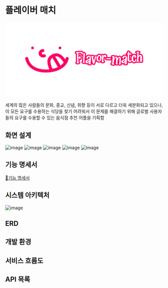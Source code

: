 # 플레이버 매치

![image](logo.png)

세계의 많은 사람들의 문화, 종교, 신념, 취향 등이 서로 다르고 더욱 세분화되고 있으나, 이 모든 요구를 수용하는 식당을 찾기 어려워서 이 문제를 해결하기 위해
글로벌 사용자들의 요구를 수용할 수 있는 음식점 추천 어플을 기획함

## 화면 설계

![image](https://github.com/Kernel360/boot-up1-1team/assets/101683784/ca920780-ec0a-40b7-a803-d80de70bd95b)
![image](https://github.com/Kernel360/boot-up1-1team/assets/101683784/d1236c38-cb58-47c9-8a95-41327b54b187)
![image](https://github.com/Kernel360/boot-up1-1team/assets/101683784/174b5822-ac0f-4fa4-844e-9a2bc4edb0dd)
![image](https://github.com/Kernel360/boot-up1-1team/assets/101683784/252fcb4f-49c5-4b06-9232-3dcd870967af)
![image](https://github.com/Kernel360/boot-up1-1team/assets/101683784/2a40f650-c558-4c54-a14b-e2b7def7d648)

## 기능 명세서

[🧾기능 명세서](https://www.notion.so/4bc09804af7d46649bfa58cbdc06533f?pvs=21)

## 시스템 아키텍처

![image](https://github.com/Kernel360/boot-up1-1team/assets/101683784/f4096f7a-6e28-49dc-92db-129f7885864d)

## ERD



## 개발 환경

## 서비스 흐름도

## API 목록

